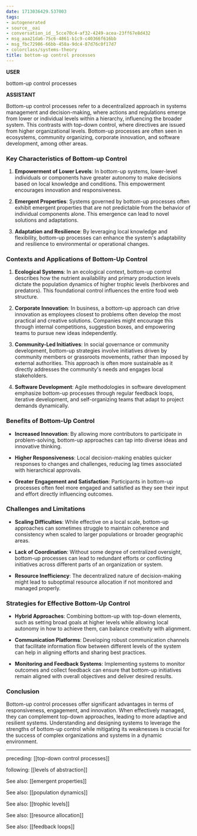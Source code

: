 ```yaml
---
date: 1713036429.537003
tags:
- autogenerated
- source__oai
- conversation_id__5cce70c4-af32-4249-acea-23ff67e8d432
- msg_aaa21da6-75c6-4861-b1c9-c40366f616bb
- msg_fbc72986-66bb-458a-9dc4-87d76c0f17d7
- colorclass/systems-theory
title: bottom-up control processes
---
```


**USER**

bottom-up control processes


**ASSISTANT**

Bottom-up control processes refer to a decentralized approach in systems management and decision-making, where actions and regulations emerge from lower or individual levels within a hierarchy, influencing the broader system. This contrasts with top-down control, where directives are issued from higher organizational levels. Bottom-up processes are often seen in ecosystems, community organizing, corporate innovation, and software development, among other areas.

### Key Characteristics of Bottom-up Control

1. **Empowerment of Lower Levels**: In bottom-up systems, lower-level individuals or components have greater autonomy to make decisions based on local knowledge and conditions. This empowerment encourages innovation and responsiveness.

2. **Emergent Properties**: Systems governed by bottom-up processes often exhibit emergent properties that are not predictable from the behavior of individual components alone. This emergence can lead to novel solutions and adaptations.

3. **Adaptation and Resilience**: By leveraging local knowledge and flexibility, bottom-up processes can enhance the system's adaptability and resilience to environmental or operational changes.

### Contexts and Applications of Bottom-Up Control

1. **Ecological Systems**: In an ecological context, bottom-up control describes how the nutrient availability and primary production levels dictate the population dynamics of higher trophic levels (herbivores and predators). This foundational control influences the entire food web structure.

2. **Corporate Innovation**: In business, a bottom-up approach can drive innovation as employees closest to problems often develop the most practical and creative solutions. Companies might encourage this through internal competitions, suggestion boxes, and empowering teams to pursue new ideas independently.

3. **Community-Led Initiatives**: In social governance or community development, bottom-up strategies involve initiatives driven by community members or grassroots movements, rather than imposed by external authorities. This approach is often more sustainable as it directly addresses the community's needs and engages local stakeholders.

4. **Software Development**: Agile methodologies in software development emphasize bottom-up processes through regular feedback loops, iterative development, and self-organizing teams that adapt to project demands dynamically.

### Benefits of Bottom-Up Control

- **Increased Innovation**: By allowing more contributors to participate in problem-solving, bottom-up approaches can tap into diverse ideas and innovative thinking.
  
- **Higher Responsiveness**: Local decision-making enables quicker responses to changes and challenges, reducing lag times associated with hierarchical approvals.

- **Greater Engagement and Satisfaction**: Participants in bottom-up processes often feel more engaged and satisfied as they see their input and effort directly influencing outcomes.

### Challenges and Limitations

- **Scaling Difficulties**: While effective on a local scale, bottom-up approaches can sometimes struggle to maintain coherence and consistency when scaled to larger populations or broader geographic areas.

- **Lack of Coordination**: Without some degree of centralized oversight, bottom-up processes can lead to redundant efforts or conflicting initiatives across different parts of an organization or system.

- **Resource Inefficiency**: The decentralized nature of decision-making might lead to suboptimal resource allocation if not monitored and managed properly.

### Strategies for Effective Bottom-Up Control

- **Hybrid Approaches**: Combining bottom-up with top-down elements, such as setting broad goals at higher levels while allowing local autonomy in how to achieve them, can balance creativity with alignment.

- **Communication Platforms**: Developing robust communication channels that facilitate information flow between different levels of the system can help in aligning efforts and sharing best practices.

- **Monitoring and Feedback Systems**: Implementing systems to monitor outcomes and collect feedback can ensure that bottom-up initiatives remain aligned with overall objectives and deliver desired results.

### Conclusion

Bottom-up control processes offer significant advantages in terms of responsiveness, engagement, and innovation. When effectively managed, they can complement top-down approaches, leading to more adaptive and resilient systems. Understanding and designing systems to leverage the strengths of bottom-up control while mitigating its weaknesses is crucial for the success of complex organizations and systems in a dynamic environment.


---

preceding: [[top-down control processes]]  


following: [[levels of abstraction]]

See also: [[emergent properties]]


See also: [[population dynamics]]


See also: [[trophic levels]]


See also: [[resource allocation]]


See also: [[feedback loops]]